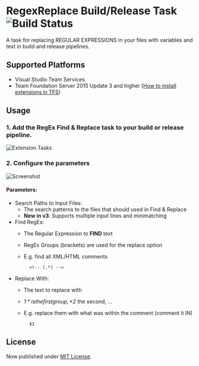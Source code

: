 # RegexReplace Build/Release Task ![Build Status](https://knom-msft.visualstudio.com/_apis/public/build/definitions/9d8fcb7c-6c11-4014-9dc2-7966c94af2b2/5/badge)
A task for replacing REGULAR EXPRESSIONS in your files with variables and text in build and release pipelines.

## Supported Platforms ##
* Visual Studio Team Services
* Team Foundation Server 2015 Update 3 and higher ([How to install extensions in TFS](https://www.visualstudio.com/en-us/docs/marketplace/get-tfs-extensions))

## Usage ##
### 1. Add the RegEx Find & Replace task to your build or release pipeline. ###

![Extension Tasks](https://raw.githubusercontent.com/knom/vsts-regex-tasks/master/docs/addtask.png "Extension Tasks")

### 2. Configure the parameters ###
![Screenshot](https://raw.githubusercontent.com/knom/vsts-regex-tasks/master/docs/regexreplace.png "Screenshot")

#### Parameters: ####
* Search Paths to Input Files: 
    * The search patterns to the files that should used in Find & Replace
    * **New in v3**: Supports multiple input lines and minimatching
* Find RegEx:
    * The Regular Expression to **FIND** text
    * RegEx Groups (brackets) are used for the replace option
    * E.g. find all XML/HTML comments

            <!-- (.*) -->
* Replace With:
    * The text to replace with
    * *$1* is the first group, *$2* the second, ...
    * E.g. replace them with what was within the comment (comment it IN)
    
            $1

## License ##
Now published under [MIT License](https://github.com/knom/vsts-markdown-tasks/blob/master/LICENSE).
